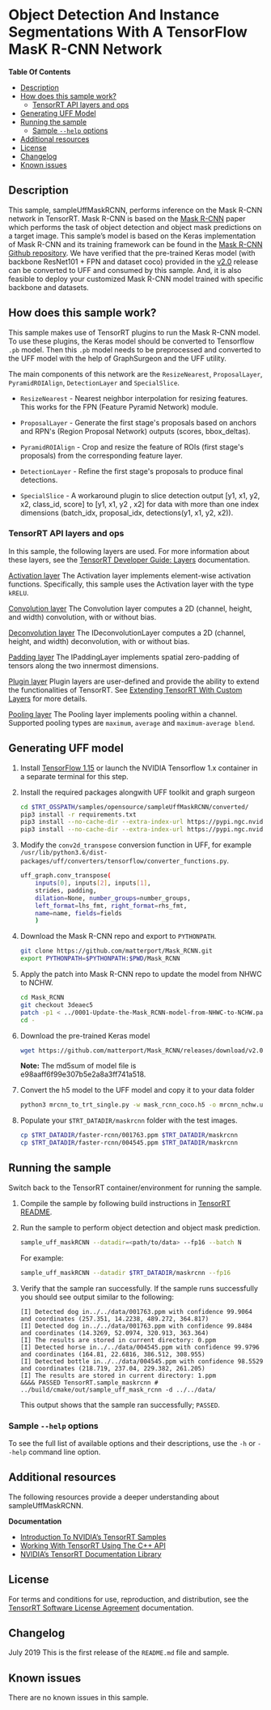 # Object Detection And Instance Segmentations With A TensorFlow MasK R-CNN Network

**Table Of Contents**
- [Description](#description)
- [How does this sample work?](#how-does-this-sample-work)
    * [TensorRT API layers and ops](#tensorrt-api-layers-and-ops)
- [Generating UFF Model](#generating-uff-model)
- [Running the sample](#running-the-sample)
    * [Sample `--help` options](#sample-help-options)
- [Additional resources](#additional-resources)
- [License](#license)
- [Changelog](#changelog)
- [Known issues](#known-issues)

## Description

This sample, sampleUffMaskRCNN, performs inference on the Mask R-CNN network in TensorRT. Mask R-CNN is based on the [Mask R-CNN](https://arxiv.org/abs/1703.06870) paper which performs the task of object detection and object mask predictions on a target image. This sample’s model is based on the Keras implementation of Mask R-CNN and its training framework can be found in the [Mask R-CNN Github repository](https://github.com/matterport/Mask_RCNN). We have verified that the pre-trained Keras model (with backbone ResNet101 + FPN and dataset coco) provided in the [v2.0](https://github.com/matterport/Mask_RCNN/releases/tag/v2.0) release can be converted to UFF and consumed by this sample. And, it is also feasible to deploy your customized Mask R-CNN model trained with specific backbone and datasets.

## How does this sample work?

This sample makes use of TensorRT plugins to run the Mask R-CNN model. To use these plugins, the Keras model should be converted to Tensorflow `.pb` model. Then this `.pb` model needs to be preprocessed and converted to the UFF model with the help of GraphSurgeon and the UFF utility.

The main components of this network are the `ResizeNearest`, `ProposalLayer`, `PyramidROIAlign`, `DetectionLayer` and `SpecialSlice`.

- `ResizeNearest` - Nearest neighbor interpolation for resizing features. This works for the FPN (Feature Pyramid Network) module.

- `ProposalLayer` - Generate the first stage's proposals based on anchors and RPN's (Region Proposal Network) outputs (scores, bbox_deltas).

- `PyramidROIAlign` - Crop and resize the feature of ROIs (first stage's proposals) from the corresponding feature layer.

- `DetectionLayer` - Refine the first stage's proposals to produce final detections.

- `SpecialSlice` - A workaround plugin to slice detection output [y1, x1, y2, x2, class_id, score] to [y1, x1, y2 , x2] for data with more than one index dimensions (batch_idx, proposal_idx, detections(y1, x1, y2, x2)).


### TensorRT API layers and ops

In this sample, the following layers are used. For more information about these layers, see the [TensorRT Developer Guide: Layers](https://docs.nvidia.com/deeplearning/sdk/tensorrt-developer-guide/index.html#layers) documentation.

[Activation layer](https://docs.nvidia.com/deeplearning/sdk/tensorrt-developer-guide/index.html#activation-layer)
The Activation layer implements element-wise activation functions. Specifically, this sample uses the Activation layer with the type `kRELU`.

[Convolution layer](https://docs.nvidia.com/deeplearning/sdk/tensorrt-developer-guide/index.html#convolution-layer)
The Convolution layer computes a 2D (channel, height, and width) convolution, with or without bias.

[Deconvolution layer](https://docs.nvidia.com/deeplearning/sdk/tensorrt-developer-guide/index.html#deconvolution-layer)
The IDeconvolutionLayer computes a 2D (channel, height, and width) deconvolution, with or without bias.

[Padding layer](https://docs.nvidia.com/deeplearning/sdk/tensorrt-developer-guide/index.html#padding-layer)
The IPaddingLayer implements spatial zero-padding of tensors along the two innermost dimensions.

[Plugin layer](https://docs.nvidia.com/deeplearning/sdk/tensorrt-developer-guide/index.html#plugin-layer)
Plugin layers are user-defined and provide the ability to extend the functionalities of TensorRT. See [Extending TensorRT With Custom Layers](https://docs.nvidia.com/deeplearning/sdk/tensorrt-developer-guide/index.html#extending) for more details.

[Pooling layer](https://docs.nvidia.com/deeplearning/sdk/tensorrt-developer-guide/index.html#pooling-layer)
The Pooling layer implements pooling within a channel. Supported pooling types are `maximum`, `average` and `maximum-average blend`.


## Generating UFF model

1. Install [TensorFlow 1.15](https://www.tensoriflow.org/install/pip) or launch the NVIDIA Tensorflow 1.x container in a separate terminal for this step.

2. Install the required packages alongwith UFF toolkit and graph surgeon
    ```bash
    cd $TRT_OSSPATH/samples/opensource/sampleUffMaskRCNN/converted/
    pip3 install -r requirements.txt
    pip3 install --no-cache-dir --extra-index-url https://pypi.ngc.nvidia.com uff
    pip3 install --no-cache-dir --extra-index-url https://pypi.ngc.nvidia.com graphsurgeon
    ```

3.  Modify the `conv2d_transpose` conversion function in UFF, for example `/usr/lib/python3.6/dist-packages/uff/converters/tensorflow/converter_functions.py`.
    ```bash
    uff_graph.conv_transpose(
        inputs[0], inputs[2], inputs[1],
        strides, padding,
        dilation=None, number_groups=number_groups,
        left_format=lhs_fmt, right_format=rhs_fmt,
        name=name, fields=fields
        )
    ```

4.  Download the Mask R-CNN repo and export to `PYTHONPATH`.
    ```bash
    git clone https://github.com/matterport/Mask_RCNN.git
    export PYTHONPATH=$PYTHONPATH:$PWD/Mask_RCNN
    ```

5.  Apply the patch into Mask R-CNN repo to update the model from NHWC to NCHW.
    ```bash
    cd Mask_RCNN
    git checkout 3deaec5
    patch -p1 < ../0001-Update-the-Mask_RCNN-model-from-NHWC-to-NCHW.patch
    cd -
    ```

6.  Download the pre-trained Keras model
    ```bash
    wget https://github.com/matterport/Mask_RCNN/releases/download/v2.0/mask_rcnn_coco.h5
    ```

    **Note:** The md5sum of model file is e98aaff6f99e307b5e2a8a3ff741a518.

7.  Convert the h5 model to the UFF model and copy it to your data folder
    ```bash
    python3 mrcnn_to_trt_single.py -w mask_rcnn_coco.h5 -o mrcnn_nchw.uff -p ./config.py
    ```

8.  Populate your `$TRT_DATADIR/maskrcnn` folder with the test images.
    ```bash
    cp $TRT_DATADIR/faster-rcnn/001763.ppm $TRT_DATADIR/maskrcnn
    cp $TRT_DATADIR/faster-rcnn/004545.ppm $TRT_DATADIR/maskrcnn
    ```

## Running the sample

Switch back to the TensorRT container/environment for running the sample.

1. Compile the sample by following build instructions in [TensorRT README](https://github.com/NVIDIA/TensorRT/).

2. Run the sample to perform object detection and object mask prediction.

    ```bash
    sample_uff_maskRCNN --datadir=<path/to/data> --fp16 --batch N
    ```

    For example:
    ```bash
    sample_uff_maskRCNN --datadir $TRT_DATADIR/maskrcnn --fp16
    ```

3.  Verify that the sample ran successfully. If the sample runs successfully you should see output similar to the following:
    ```
    [I] Detected dog in../../data/001763.ppm with confidence 99.9064 and coordinates (257.351, 14.2238, 489.272, 364.817)
    [I] Detected dog in../../data/001763.ppm with confidence 99.8484 and coordinates (14.3269, 52.0974, 320.913, 363.364)
    [I] The results are stored in current directory: 0.ppm
    [I] Detected horse in../../data/004545.ppm with confidence 99.9796 and coordinates (164.81, 22.6816, 386.512, 308.955)
    [I] Detected bottle in../../data/004545.ppm with confidence 98.5529 and coordinates (218.719, 237.04, 229.382, 261.205)
    [I] The results are stored in current directory: 1.ppm
    &&&& PASSED TensorRT.sample_maskrcnn # ../build/cmake/out/sample_uff_mask_rcnn -d ../../data/
    ```
    This output shows that the sample ran successfully; `PASSED`.


### Sample `--help` options

To see the full list of available options and their descriptions, use the `-h` or `--help` command line option.


## Additional resources

The following resources provide a deeper understanding about sampleUffMaskRCNN.

**Documentation**
- [Introduction To NVIDIA’s TensorRT Samples](https://docs.nvidia.com/deeplearning/sdk/tensorrt-sample-support-guide/index.html#samples)
- [Working With TensorRT Using The C++ API](https://docs.nvidia.com/deeplearning/sdk/tensorrt-developer-guide/index.html#c_topics)
- [NVIDIA’s TensorRT Documentation Library](https://docs.nvidia.com/deeplearning/sdk/tensorrt-archived/index.html)

## License

For terms and conditions for use, reproduction, and distribution, see the [TensorRT Software License Agreement](https://docs.nvidia.com/deeplearning/sdk/tensorrt-sla/index.html) documentation.


## Changelog

July 2019
This is the first release of the `README.md` file and sample.


## Known issues
There are no known issues in this sample.
